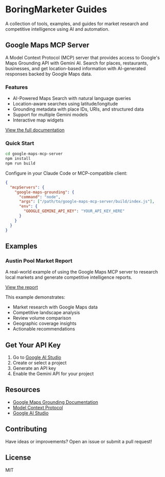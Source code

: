 # BoringMarketer Guides

A collection of tools, examples, and guides for market research and competitive intelligence using AI and automation.

## Google Maps MCP Server

A Model Context Protocol (MCP) server that provides access to Google's Maps Grounding API with Gemini AI. Search for places, restaurants, businesses, and get location-based information with AI-generated responses backed by Google Maps data.

### Features

- AI-Powered Maps Search with natural language queries
- Location-aware searches using latitude/longitude
- Grounding metadata with place IDs, URIs, and structured data
- Support for multiple Gemini models
- Interactive map widgets

[View the full documentation](./google-maps-mcp-server/README.md)

### Quick Start

```bash
cd google-maps-mcp-server
npm install
npm run build
```

Configure in your Claude Code or MCP-compatible client:

```json
{
  "mcpServers": {
    "google-maps-grounding": {
      "command": "node",
      "args": ["/path/to/google-maps-mcp-server/build/index.js"],
      "env": {
        "GOOGLE_GEMINI_API_KEY": "YOUR_API_KEY_HERE"
      }
    }
  }
}
```

## Examples

### Austin Pool Market Report

A real-world example of using the Google Maps MCP server to research local markets and generate competitive intelligence reports.

[View the report](./examples/austin-pool-market-report.html)

This example demonstrates:
- Market research with Google Maps data
- Competitive landscape analysis
- Review volume comparison
- Geographic coverage insights
- Actionable recommendations

## Get Your API Key

1. Go to [Google AI Studio](https://aistudio.google.com/app/apikey)
2. Create or select a project
3. Generate an API key
4. Enable the Gemini API for your project

## Resources

- [Google Maps Grounding Documentation](https://ai.google.dev/gemini-api/docs/maps-grounding)
- [Model Context Protocol](https://modelcontextprotocol.io/)
- [Google AI Studio](https://aistudio.google.com/)

## Contributing

Have ideas or improvements? Open an issue or submit a pull request!

## License

MIT
